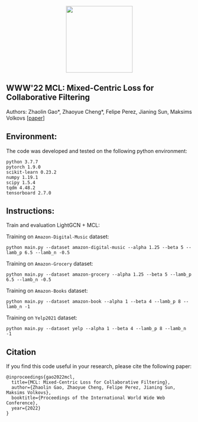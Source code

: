 <p align="center">
<a href="https://layer6.ai/"><img src="https://github.com/layer6ai-labs/DropoutNet/blob/master/logs/logobox.jpg" width="180"></a>
</p>

## WWW'22 MCL: Mixed-Centric Loss for Collaborative Filtering 

Authors: Zhaolin Gao*, Zhaoyue Cheng*, Felipe Perez, Jianing Sun, Maksims Volkovs
[[paper](https://github.com/layer6ai-labs/MCL/blob/master/pdf/www2022_mcl.pdf)]

<a name="Environment"/>

## Environment:

The code was developed and tested on the following python environment:
```
python 3.7.7
pytorch 1.9.0
scikit-learn 0.23.2
numpy 1.19.1
scipy 1.5.4
tqdm 4.48.2
tensorboard 2.7.0
```
<a name="instructions"/>

## Instructions:

Train and evaluation LightGCN + MCL:

Training on `Amazon-Digital-Music` dataset:
```
python main.py --dataset amazon-digital-music --alpha 1.25 --beta 5 --lamb_p 6.5 --lamb_n -0.5
```

Training on `Amazon-Grocery` dataset:
```
python main.py --dataset amazon-grocery --alpha 1.25 --beta 5 --lamb_p 6.5 --lamb_n -0.5
```

Training on `Amazon-Books` dataset:
```
python main.py --dataset amazon-book --alpha 1 --beta 4 --lamb_p 8 --lamb_n -1
```

Training on `Yelp2021` dataset:
```
python main.py --dataset yelp --alpha 1 --beta 4 --lamb_p 8 --lamb_n -1
```

<a name="citation"/>

## Citation

If you find this code useful in your research, please cite the following paper:

    @inproceedings{gao2022mcl,
      title={MCL: Mixed-Centric Loss for Collaborative Filtering},
      author={Zhaolin Gao, Zhaoyue Cheng, Felipe Perez, Jianing Sun, Maksims Volkovs},
      booktitle={Proceedings of the International World Wide Web Conference},
      year={2022}
    }


